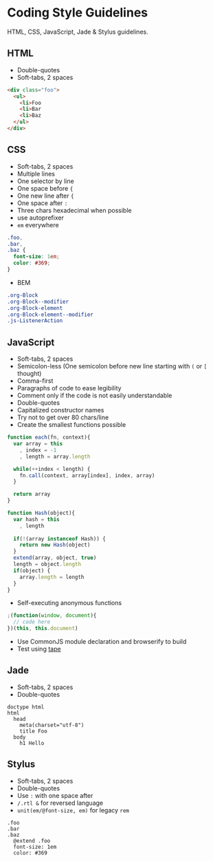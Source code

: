 # Coding Style Guidelines

HTML, CSS, JavaScript, Jade & Stylus guidelines. 

## HTML

* Double-quotes
* Soft-tabs, 2 spaces

```html
<div class="foo">
  <ul>
    <li>Foo
    <li>Bar
    <li>Baz
  </ul>
</div>
```

## CSS

* Soft-tabs, 2 spaces
* Multiple lines
* One selector by line
* One space before `{`
* One new line after `{`
* One space after `:`
* Three chars hexadecimal when possible
* use autoprefixer
* `em` everywhere

```css
.foo,
.bar,
.baz {
  font-size: 1em;
  color: #369;
}
```

* BEM

```css
.org-Block
.org-Block--modifier
.org-Block-element
.org-Block-element--modifier
.js-ListenerAction
```

## JavaScript

* Soft-tabs, 2 spaces
* Semicolon-less (One semicolon before new line starting with `(` or `[` thought)
* Comma-first
* Paragraphs of code to ease legibility
* Comment only if the code is not easily understandable
* Double-quotes
* Capitalized constructor names
* Try not to get over 80 chars/line
* Create the smallest functions possible

```javascript
function each(fn, context){
  var array = this
    , index = -1
    , length = array.length

  while(++index < length) {
    fn.call(context, array[index], index, array)
  }

  return array
}
```

```javascript
function Hash(object){
  var hash = this
    , length
 
  if(!(array instanceof Hash)) {
    return new Hash(object)
  }
  extend(array, object, true)
  length = object.length
  if(object) {
    array.length = length
  }
}
```

* Self-executing anonymous functions 

```javascript
;(function(window, document){
  // code here
})(this, this.document)
```

* Use CommonJS module declaration and browserify to build
* Test using [tape](https://github.com/substack/tape)

## Jade

* Soft-tabs, 2 spaces
* Double-quotes

```jade
doctype html
html
  head
    meta(charset="utf-8")
    title Foo
  body
    h1 Hello
```

## Stylus

* Soft-tabs, 2 spaces
* Double-quotes
* Use `:` with one space after
* `/.rtl &` for reversed language
* `unit(em/@font-size, em)` for legacy `rem`

```stylus
.foo
.bar
.baz 
  @extend .foo
  font-size: 1em
  color: #369
```
